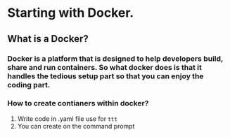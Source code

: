 # Starting with Docker.
## What is a Docker?
### Docker is a platform that is designed to help developers build, share and run containers. So what docker does is that it handles the tedious setup part so that you can enjoy the coding part.

### How to create contianers within docker?
1. Write code in .yaml file
  use for  ` ttt `
1. You can create on the command prompt


